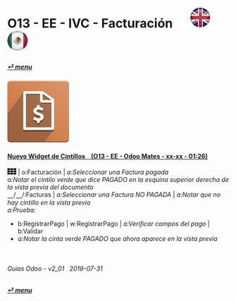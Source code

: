 # O13 - EE - IVC - Facturación &nbsp;&nbsp;&nbsp;&nbsp; [![en-uk](/doc/img/en-uk_flag_button_small.png)](/en-uk/o13/ee/ivc/en-uk-o13-ee-ivc-invoicing-guides.md) [ ![es-mx](/doc/img/es-mx_flag_button_small.png)](/es-mx/o13/ee/ivc/es-mx-o13-ee-ivc-invoicing-guides.md)
#### [_&#x23CE; menu_](/es-mx/o13/ee/es-mx-o13-ee-guides-menu.md)  
### ![ivc](/doc/img/account_invoicing.png)

#### [Nuevo Widget de Cintillos &nbsp;&nbsp; (O13 - EE - Odoo Mates - xx-xx - 01:26)](https://youtube.com/embed/Adg5rrfXl0Y?autoplay=1&start=0&end=1m11s&rel=0)  
![apps](/doc/img/apps.png) | o:Facturación | _a:Seleccionar una Factura pagada_  
_a:Notar el cintilo verde que dice PAGADO en la esquina superior derecha de la vista previa del documento_  
&#x23BD;/&#x23BD;/:Facturas | _a:Seleccionar una Factura NO PAGADA_ | _a:Notar que no hay cintillo en la vista previa_  
_a:Prueba:_  
  - b:RegistrarPago | w:RegistrarPago | _a:Verificar campos del pago_ | b:Validar  
  - _a:Notar la cinta verde PAGADO que ahora aparece en la vista previa_  
<br>

###### Guías Odoo - v2_01 &nbsp; 2019-07-31  
**[_&#x23CE; menu_](/es-mx/o13/ee/es-mx-o13-ee-guides-menu.md)**  

